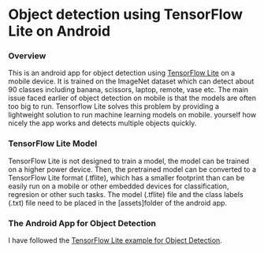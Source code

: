 # Object detection using TensorFlow Lite on Android
### Overview
This is an android app for object detection using [TensorFlow Lite](https://www.tensorflow.org/lite) on a mobile device.  It is  trained on the ImageNet dataset which can detect about 90 classes including banana, scissors, laptop, remote, vase etc. The main issue faced earlier of object detection on mobile is that the models are often too big to run. Tensorflow Lite solves this problem by providing a lightweight solution to run machine learning models on mobile.  yourself how nicely the app works and detects multiple objects quickly.

### TensorFlow Lite Model
TensorFlow Lite is not designed to train a model, the model can be trained on a higher power device. Then, the pretrained model can be converted to a TensorFlow Lite format (.tflite), which has a smaller footprint than can be easily run on a mobile or other embedded devices for classification, regresion or other such tasks. The model (.tflite) file and the class labels (.txt) file need to be placed in the [assets]folder of the android app.

### The Android App for Object Detection
I have followed the [TensorFlow Lite example for Object Detection](https://github.com/tensorflow/examples/tree/master/lite/examples/object_detection).
